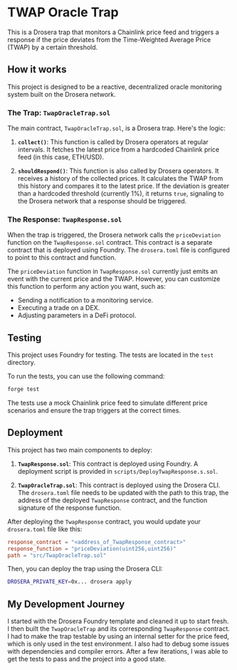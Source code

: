 # TWAP Oracle Trap

This is a Drosera trap that monitors a Chainlink price feed and triggers a response if the price deviates from the Time-Weighted Average Price (TWAP) by a certain threshold.

## How it works

This project is designed to be a reactive, decentralized oracle monitoring system built on the Drosera network.

### The Trap: `TwapOracleTrap.sol`

The main contract, `TwapOracleTrap.sol`, is a Drosera trap. Here's the logic:

1.  **`collect()`**: This function is called by Drosera operators at regular intervals. It fetches the latest price from a hardcoded Chainlink price feed (in this case, ETH/USD).

2.  **`shouldRespond()`**: This function is also called by Drosera operators. It receives a history of the collected prices. It calculates the TWAP from this history and compares it to the latest price. If the deviation is greater than a hardcoded threshold (currently 1%), it returns `true`, signaling to the Drosera network that a response should be triggered.

### The Response: `TwapResponse.sol`

When the trap is triggered, the Drosera network calls the `priceDeviation` function on the `TwapResponse.sol` contract. This contract is a separate contract that is deployed using Foundry. The `drosera.toml` file is configured to point to this contract and function.

The `priceDeviation` function in `TwapResponse.sol` currently just emits an event with the current price and the TWAP. However, you can customize this function to perform any action you want, such as:

*   Sending a notification to a monitoring service.
*   Executing a trade on a DEX.
*   Adjusting parameters in a DeFi protocol.

## Testing

This project uses Foundry for testing. The tests are located in the `test` directory.

To run the tests, you can use the following command:

```bash
forge test
```

The tests use a mock Chainlink price feed to simulate different price scenarios and ensure the trap triggers at the correct times.

## Deployment

This project has two main components to deploy:

1.  **`TwapResponse.sol`**: This contract is deployed using Foundry. A deployment script is provided in `scripts/DeployTwapResponse.s.sol`.

2.  **`TwapOracleTrap.sol`**: This contract is deployed using the Drosera CLI. The `drosera.toml` file needs to be updated with the path to this trap, the address of the deployed `TwapResponse` contract, and the function signature of the response function.

After deploying the `TwapResponse` contract, you would update your `drosera.toml` file like this:

```toml
response_contract = "<address_of_TwapResponse_contract>"
response_function = "priceDeviation(uint256,uint256)"
path = "src/TwapOracleTrap.sol"
```

Then, you can deploy the trap using the Drosera CLI:

```bash
DROSERA_PRIVATE_KEY=0x... drosera apply
```

## My Development Journey

I started with the Drosera Foundry template and cleaned it up to start fresh. I then built the `TwapOracleTrap` and its corresponding `TwapResponse` contract. I had to make the trap testable by using an internal setter for the price feed, which is only used in the test environment. I also had to debug some issues with dependencies and compiler errors. After a few iterations, I was able to get the tests to pass and the project into a good state.